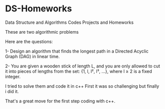 # DS-Homeworks
Data Structure and Algorithms Codes Projects and Homeworks


These are two algorithmic problems

Here are the questions:

1- Design an algorithm that finds the longest path in a Directed Acyclic Graph (DAG) in 
linear time.


2- You are given a wooden stick of length L, and you are only allowed to cut it into pieces of 
lengths from the set: {1, l, l², l³, …}, where l ≥ 2 is a fixed integer.



I tried to solve them and code it in c++
First it was so challenging but finally i did it.

That's a great move for the first step coding with c++.